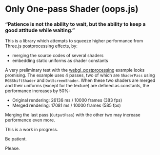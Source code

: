 # Only One-pass Shader (oops.js)

### “Patience is not the ability to wait, but the ability to keep a good attitude while waiting.”

This is a library which attempts to squeeze higher performance from Three.js postprocessing effects, by:

* merging the source codes of several shaders
* embedding static uniforms as shader constants
  
A very preliminary test with the [webgl_postprocessing](https://threejs.org/examples/?q=post#webgl_postprocessing)
example looks promising. The example uses 4 passes, two of which are `ShaderPass`
using `RGBShiftShader` and `DotScreenShader`. When these two shaders are merged
and their uniforms (except for the texture) are defined as constants, the
performance increases by 50%:

* Original rendering: 26136 ms / 10000 frames (383 fps)
* Merged rendering: 17081 ms / 10000 frames (585 fps)

Merging the last pass (`OutputPass`) with the other two may increase performence
even more.

This is a work in progress.

Be patient.

Please.
